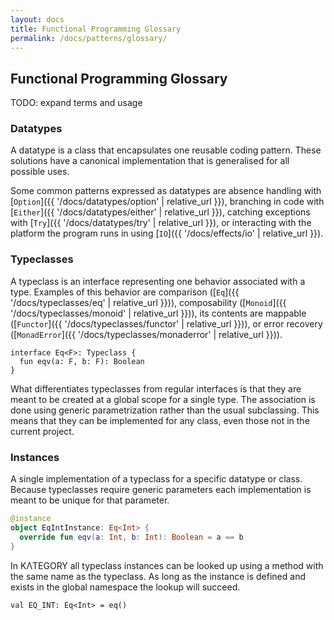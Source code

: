 ```yaml
---
layout: docs
title: Functional Programming Glossary
permalink: /docs/patterns/glossary/
---
```


## Functional Programming Glossary

TODO: expand terms and usage

### Datatypes

A datatype is a class that encapsulates one reusable coding pattern.
These solutions have a canonical implementation that is generalised for all possible uses.

Some common patterns expressed as datatypes are absence handling with [`Option`]({{ '/docs/datatypes/option' | relative_url }}),
branching in code with [`Either`]({{ '/docs/datatypes/either' | relative_url }}),
catching exceptions with [`Try`]({{ '/docs/datatypes/try' | relative_url }}),
or interacting with the platform the program runs in using [`IO`]({{ '/docs/effects/io' | relative_url }}).

### Typeclasses

A typeclass is an interface representing one behavior associated with a type.
Examples of this behavior are comparison ([`Eq`]({{ '/docs/typeclasses/eq' | relative_url }})),
composability ([`Monoid`]({{ '/docs/typeclasses/monoid' | relative_url }})),
its contents are mappable ([`Functor`]({{ '/docs/typeclasses/functor' | relative_url }})),
or error recovery ([`MonadError`]({{ '/docs/typeclasses/monaderror' | relative_url }})).

```
interface Eq<F>: Typeclass {
  fun eqv(a: F, b: F): Boolean
}
```

What differentiates typeclasses from regular interfaces is that they are meant to be created at a global scope for a single type.
The association is done using generic parametrization rather than the usual subclassing. This means that they can be implemented for any class, even those not in the current project.

### Instances

A single implementation of a typeclass for a specific datatype or class.
Because typeclasses require generic parameters each implementation is meant to be unique for that parameter.

```kotlin
@instance
object EqIntInstance: Eq<Int> {
  override fun eqv(a: Int, b: Int): Boolean = a == b
}
```

In KΛTEGORY all typeclass instances can be looked up using a method with the same name as the typeclass.
As long as the instance is defined and exists in the global namespace the lookup will succeed.

```
val EQ_INT: Eq<Int> = eq()
```
